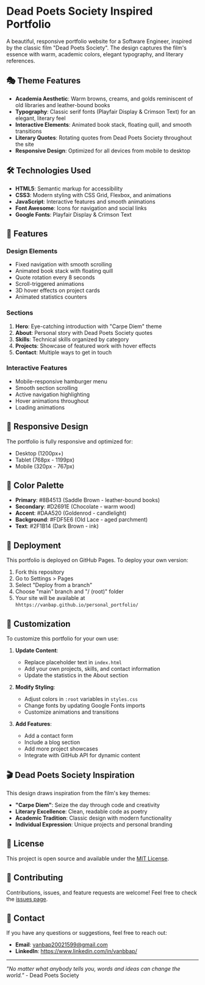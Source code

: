 # Dead Poets Society Inspired Portfolio

A beautiful, responsive portfolio website for a Software Engineer, inspired by the classic film "Dead Poets Society". The design captures the film's essence with warm, academic colors, elegant typography, and literary references.

## 🎭 Theme Features

- **Academia Aesthetic**: Warm browns, creams, and golds reminiscent of old libraries and leather-bound books
- **Typography**: Classic serif fonts (Playfair Display & Crimson Text) for an elegant, literary feel
- **Interactive Elements**: Animated book stack, floating quill, and smooth transitions
- **Literary Quotes**: Rotating quotes from Dead Poets Society throughout the site
- **Responsive Design**: Optimized for all devices from mobile to desktop

## 🛠️ Technologies Used

- **HTML5**: Semantic markup for accessibility
- **CSS3**: Modern styling with CSS Grid, Flexbox, and animations
- **JavaScript**: Interactive features and smooth animations
- **Font Awesome**: Icons for navigation and social links
- **Google Fonts**: Playfair Display & Crimson Text

## 🚀 Features

### Design Elements
- Fixed navigation with smooth scrolling
- Animated book stack with floating quill
- Quote rotation every 8 seconds
- Scroll-triggered animations
- 3D hover effects on project cards
- Animated statistics counters

### Sections
1. **Hero**: Eye-catching introduction with "Carpe Diem" theme
2. **About**: Personal story with Dead Poets Society quotes
3. **Skills**: Technical skills organized by category
4. **Projects**: Showcase of featured work with hover effects
5. **Contact**: Multiple ways to get in touch

### Interactive Features
- Mobile-responsive hamburger menu
- Smooth section scrolling
- Active navigation highlighting
- Hover animations throughout
- Loading animations

## 📱 Responsive Design

The portfolio is fully responsive and optimized for:
- Desktop (1200px+)
- Tablet (768px - 1199px)
- Mobile (320px - 767px)

## 🎨 Color Palette

- **Primary**: #8B4513 (Saddle Brown - leather-bound books)
- **Secondary**: #D2691E (Chocolate - warm wood)
- **Accent**: #DAA520 (Goldenrod - candlelight)
- **Background**: #FDF5E6 (Old Lace - aged parchment)
- **Text**: #2F1B14 (Dark Brown - ink)

## 🚀 Deployment

This portfolio is deployed on GitHub Pages. To deploy your own version:

1. Fork this repository
2. Go to Settings > Pages
3. Select "Deploy from a branch"
4. Choose "main" branch and "/ (root)" folder
5. Your site will be available at `hhttps://vanbap.github.io/personal_portfolio/`

## 📝 Customization

To customize this portfolio for your own use:

1. **Update Content**: 
   - Replace placeholder text in `index.html`
   - Add your own projects, skills, and contact information
   - Update the statistics in the About section

2. **Modify Styling**:
   - Adjust colors in `:root` variables in `styles.css`
   - Change fonts by updating Google Fonts imports
   - Customize animations and transitions

3. **Add Features**:
   - Add a contact form
   - Include a blog section
   - Add more project showcases
   - Integrate with GitHub API for dynamic content

## 🎬 Dead Poets Society Inspiration

This design draws inspiration from the film's key themes:
- **"Carpe Diem"**: Seize the day through code and creativity
- **Literary Excellence**: Clean, readable code as poetry
- **Academic Tradition**: Classic design with modern functionality
- **Individual Expression**: Unique projects and personal branding

## 📄 License

This project is open source and available under the [MIT License](LICENSE).

## 🤝 Contributing

Contributions, issues, and feature requests are welcome! Feel free to check the [issues page](../../issues).

## 📧 Contact

If you have any questions or suggestions, feel free to reach out:

- **Email**: vanbap20021599@gmail.com
- **LinkedIn**: https://www.linkedin.com/in/vanbbap/

---

*"No matter what anybody tells you, words and ideas can change the world."* - Dead Poets Society 